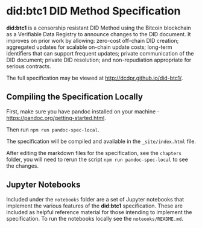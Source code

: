# did:btc1 DID Method Specification

**did:btc1** is a censorship resistant DID Method using the Bitcoin blockchain
as a Verifiable Data Registry to announce changes to the DID document.
It improves on prior work by allowing: zero-cost off-chain DID creation;
aggregated updates for scalable on-chain update costs; long-term identifiers
that can support frequent updates; private communication of the DID document;
private DID resolution; and non-repudiation appropriate for serious contracts.

The full specification may be viewed at http://dcdpr.github.io/did-btc1/.

## Compiling the Specification Locally

First, make sure you have pandoc installed on your machine - https://pandoc.org/getting-started.html.

Then run `npm run pandoc-spec-local`.

The specification will be compiled and available in the `_site/index.html` file.

After editing the markdown files for the specification, see the `chapters` folder, 
you will need to rerun the script `npm run pandoc-spec-local` to see the changes.


## Jupyter Notebooks

Included under the `notebooks` folder are a set of Jupyter notebooks that implement the
various features of the **did:btc1** specification. These are included as helpful reference
material for those intending to implement the specification. To run the notebooks locally see
the `noteooks/README.md`.